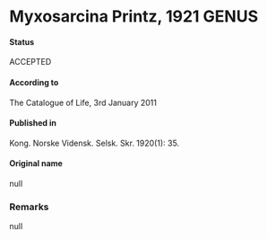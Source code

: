 Myxosarcina Printz, 1921 GENUS
=======

#### Status
ACCEPTED

#### According to
The Catalogue of Life, 3rd January 2011

#### Published in
Kong. Norske Vidensk. Selsk. Skr. 1920(1): 35.

#### Original name
null

### Remarks
null